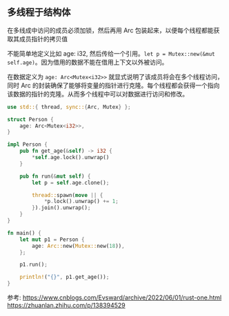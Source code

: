 

## 多线程于结构体

在多线成中访问的成员必须加锁，然后再用 Arc 包装起来，以便每个线程都能获取其成员指针的拷贝值

不能简单地定义比如 age: i32, 然后传给一个引用。`let p = Mutex::new(&mut self.age)`。因为借用的数据不能在借用上下文以外被访问。

在数据定义为 `age: Arc<Mutex<i32>>` 就显式说明了该成员将会在多个线程访问，同时 Arc 的封装确保了能够将变量的指针进行克隆。每个线程都会获得一个指向该数据的指针的克隆。从而多个线程中可以对数据进行访问和修改。

```rust
use std::{ thread, sync::{Arc, Mutex} };

struct Person {
    age: Arc<Mutex<i32>>,
}

impl Person {
    pub fn get_age(&self) -> i32 {
        *self.age.lock().unwrap()
    }

    pub fn run(&mut self) {
        let p = self.age.clone();

        thread::spawn(move || {
            *p.lock().unwrap() += 1;
        }).join().unwrap();
    }
}

fn main() {
    let mut p1 = Person {
        age: Arc::new(Mutex::new(18)),
    };

    p1.run();

    println!("{}", p1.get_age());
}
```


参考:
https://www.cnblogs.com/Evsward/archive/2022/06/01/rust-one.html
https://zhuanlan.zhihu.com/p/138394529